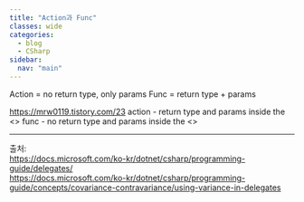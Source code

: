 ```yaml
---
title: "Action과 Func"
classes: wide
categories: 
  - blog
  - CSharp
sidebar:
  nav: "main"
---
```

   
Action = no return type, only params
Func = return type + params

https://mrw0119.tistory.com/23
action - return type and params inside the <>
func - no return type and params inside the <>

  
---  
출처:   
<https://docs.microsoft.com/ko-kr/dotnet/csharp/programming-guide/delegates/>  
<https://docs.microsoft.com/ko-kr/dotnet/csharp/programming-guide/concepts/covariance-contravariance/using-variance-in-delegates>

